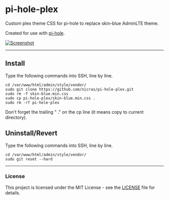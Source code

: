 # pi-hole-plex

Custom plex theme CSS for pi-hole to replace skin-blue AdminLTE theme.

Created for use with [pi-hole](https://github.com/pi-hole/pi-hole).

[![Screenshot](https://i.imgur.com/UrmgpyN.png)](https://i.imgur.com/UrmgpyN.png)

---

## Install

Type the following commands into SSH, line by line.

```
cd /var/www/html/admin/style/vendor/
sudo git clone https://github.com/nicras/pi-hole-plex.git
sudo rm -f skin-blue.min.css
sudo cp pi-hole-plex/skin-blue.min.css .
sudo rm -rf pi-hole-plex
```

Don't forget the trailing " ." on the cp line (it means copy to current directory).

## Uninstall/Revert

Type the following commands into SSH, line by line.

```
cd /var/www/html/admin/style/vendor/
sudo git reset --hard
```

---

### License

This project is licensed under the MIT License - see the [LICENSE](LICENSE) file for details.

